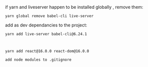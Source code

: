 if yarn and liveserver happen to be installed globally , remove them:

    yarn global remove babel-cli live-server                            

add as dev dependancies to the project:

    yarn add live-server babel-cli@6.24.1



    yarn add react@16.0.0 react-dom@16.0.0

    add node modules to .gitignore